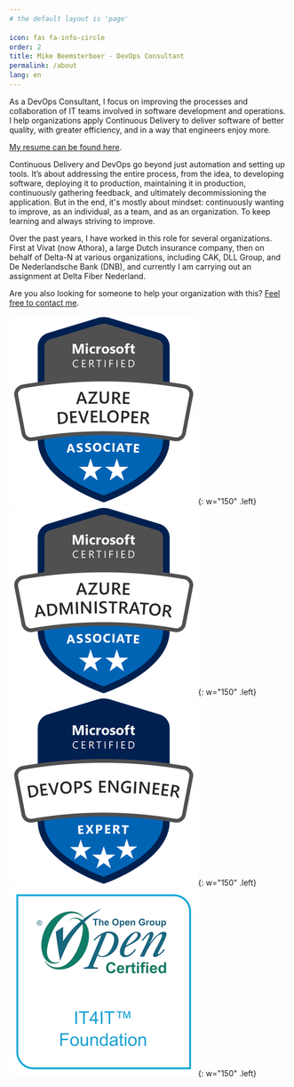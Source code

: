 ```yaml
---
# the default layout is 'page'

icon: fas fa-info-circle
order: 2
title: Mike Beemsterboer - DevOps Consultant
permalink: /about
lang: en
---
```


As a DevOps Consultant, I focus on improving the processes and collaboration of
IT teams involved in software development and operations. I help organizations
apply Continuous Delivery to deliver software of better quality, with greater
efficiency, and in a way that engineers enjoy more.

[My resume can be found here](/about/resume).

Continuous Delivery and DevOps go beyond just automation and setting up tools.
It’s about addressing the entire process, from the idea, to developing software,
deploying it to production, maintaining it in production, continuously gathering
feedback, and ultimately decommissioning the application. But in the end, it's
mostly about mindset: continuously wanting to improve, as an individual, as a
team, and as an organization. To keep learning and always striving to improve.

Over the past years, I have worked in this role for several organizations.
First at Vivat (now Athora), a large Dutch insurance company, then on behalf of
Delta-N at various organizations, including CAK, DLL Group, and De Nederlandsche
Bank (DNB), and currently I am carrying out an assignment at Delta Fiber Nederland.

Are you also looking for someone to help your organization with this?
[Feel free to contact me](mailto:info@mikebeemsterboer.nl).


![Azure Developer](/assets/img/certifications/azure-developer-associate-600x600.png){: w="150" .left}
![Azure Administrator](/assets/img/certifications/azure-administrator-associate-600x600.png){: w="150" .left}
![Azure DevOps](/assets/img/certifications/azure-devops-engineer-expert-600x600.png){: w="150" .left}
![IT4IT Foundation](/assets/img/certifications/badge-it4it-foundation.png){: w="150" .left}
